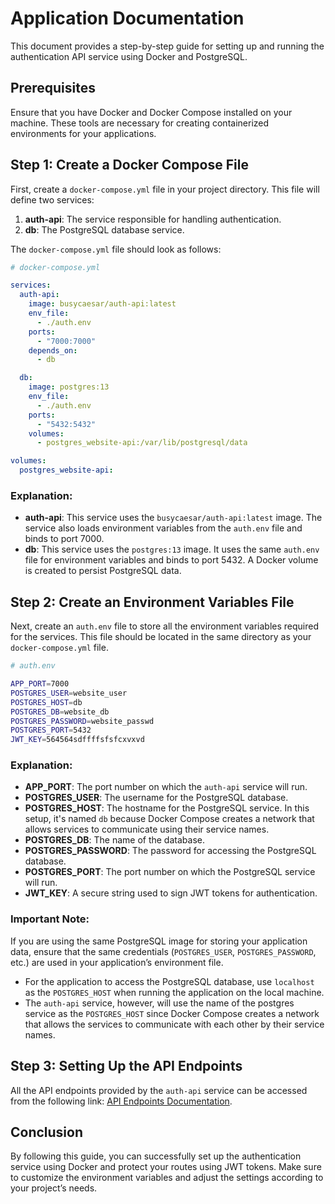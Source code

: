 
# Application Documentation

This document provides a step-by-step guide for setting up and running the authentication API service using Docker and PostgreSQL.

## Prerequisites

Ensure that you have Docker and Docker Compose installed on your machine. These tools are necessary for creating containerized environments for your applications.

## Step 1: Create a Docker Compose File

First, create a `docker-compose.yml` file in your project directory. This file will define two services:

1. **auth-api**: The service responsible for handling authentication.
2. **db**: The PostgreSQL database service.

The `docker-compose.yml` file should look as follows:

```yaml
# docker-compose.yml

services:
  auth-api:
    image: busycaesar/auth-api:latest
    env_file:
      - ./auth.env
    ports:
      - "7000:7000"
    depends_on:
      - db

  db:
    image: postgres:13
    env_file:
      - ./auth.env
    ports:
      - "5432:5432"
    volumes:
      - postgres_website-api:/var/lib/postgresql/data

volumes:
  postgres_website-api:
```

### Explanation:
- **auth-api**: This service uses the `busycaesar/auth-api:latest` image. The service also loads environment variables from the `auth.env` file and binds to port 7000.
- **db**: This service uses the `postgres:13` image. It uses the same `auth.env` file for environment variables and binds to port 5432. A Docker volume is created to persist PostgreSQL data.

## Step 2: Create an Environment Variables File

Next, create an `auth.env` file to store all the environment variables required for the services. This file should be located in the same directory as your `docker-compose.yml` file.

```bash
# auth.env

APP_PORT=7000
POSTGRES_USER=website_user
POSTGRES_HOST=db
POSTGRES_DB=website_db
POSTGRES_PASSWORD=website_passwd
POSTGRES_PORT=5432
JWT_KEY=564564sdffffsfsfcxvxvd
```

### Explanation:
- **APP_PORT**: The port number on which the `auth-api` service will run.
- **POSTGRES_USER**: The username for the PostgreSQL database.
- **POSTGRES_HOST**: The hostname for the PostgreSQL service. In this setup, it's named `db` because Docker Compose creates a network that allows services to communicate using their service names.
- **POSTGRES_DB**: The name of the database.
- **POSTGRES_PASSWORD**: The password for accessing the PostgreSQL database.
- **POSTGRES_PORT**: The port number on which the PostgreSQL service will run.
- **JWT_KEY**: A secure string used to sign JWT tokens for authentication.

### Important Note:
If you are using the same PostgreSQL image for storing your application data, ensure that the same credentials (`POSTGRES_USER`, `POSTGRES_PASSWORD`, etc.) are used in your application’s environment file. 

- For the application to access the PostgreSQL database, use `localhost` as the `POSTGRES_HOST` when running the application on the local machine. 
- The `auth-api` service, however, will use the name of the postgres service as the `POSTGRES_HOST` since Docker Compose creates a network that allows the services to communicate with each other by their service names.

## Step 3: Setting Up the API Endpoints

All the API endpoints provided by the `auth-api` service can be accessed from the following link:
[API Endpoints Documentation](./api/md).

## Conclusion

By following this guide, you can successfully set up the authentication service using Docker and protect your routes using JWT tokens. Make sure to customize the environment variables and adjust the settings according to your project’s needs.
